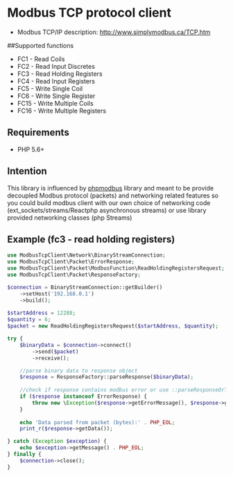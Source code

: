 # Modbus TCP protocol client

* Modbus TCP/IP description: http://www.simplymodbus.ca/TCP.htm

##Supported functions

* FC1 - Read Coils
* FC2 - Read Input Discretes
* FC3 - Read Holding Registers
* FC4 - Read Input Registers
* FC5 - Write Single Coil
* FC6 - Write Single Register
* FC15 - Write Multiple Coils
* FC16 - Write Multiple Registers

## Requirements

* PHP 5.6+

## Intention
This library is influenced by [phpmodbus](https://github.com/adduc/phpmodbus) library and meant to be provide decoupled Modbus protocol (packets) and networking related features so you could build modbus client with our own choice of networking code (ext_sockets/streams/Reactphp asynchronous streams) or use library provided networking classes (php Streams)

## Example (fc3 - read holding registers)

```php
use ModbusTcpClient\Network\BinaryStreamConnection;
use ModbusTcpClient\Packet\ErrorResponse;
use ModbusTcpClient\Packet\ModbusFunction\ReadHoldingRegistersRequest;
use ModbusTcpClient\Packet\ResponseFactory;

$connection = BinaryStreamConnection::getBuilder()
    ->setHost('192.168.0.1')
    ->build();
    
$startAddress = 12288;
$quantity = 6;
$packet = new ReadHoldingRegistersRequest($startAddress, $quantity);

try {
    $binaryData = $connection->connect()
        ->send($packet)
        ->receive();

    //parse binary data to response object
    $response = ResponseFactory::parseResponse($binaryData);
    
    //check if response contains modbus error or use ::parseResponseOrThrow() to throw exception on modbus error packets
    if ($response instanceof ErrorResponse) { 
        throw new \Exception($response->getErrorMessage(), $response->getErrorCode());
    }
    
    echo 'Data parsed from packet (bytes):' . PHP_EOL;
    print_r($response->getData());

} catch (Exception $exception) {
    echo $exception->getMessage() . PHP_EOL;
} finally {
    $connection->close();
}
```